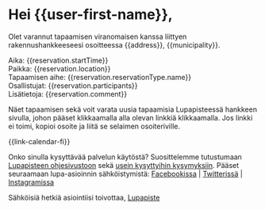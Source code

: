 # Hei {{user-first-name}},

Olet varannut tapaamisen viranomaisen kanssa liittyen rakennushankkeeseesi osoitteessa {{address}}, {{municipality}}.

Aika: {{reservation.startTime}}  
Paikka: {{reservation.location}}  
Tapaamisen aihe: {{reservation.reservationType.name}}  
Osallistujat: {{reservation.participants}}  
Lis&auml;tietoja: {{reservation.comment}}  

Näet tapaamisen sekä voit varata uusia tapaamisia Lupapisteess&auml; hankkeen sivulla, johon p&auml;&auml;set klikkaamalla alla olevan linkki&auml; klikkaamalla. Jos linkki ei toimi, kopioi osoite ja liit&auml; se selaimen osoiteriville.

{{link-calendar-fi}}

Onko sinulla kysytt&auml;v&auml;&auml; palvelun k&auml;yt&ouml;st&auml;? Suosittelemme tutustumaan [Lupapisteen ohjesivustoon](www.lupapiste.fi/ohjeet) sek&auml; [usein kysyttyihin kysymyksiin](www.lupapiste.fi/ukk).
P&auml;&auml;set seuraamaan lupa-asioinnin s&auml;hk&ouml;istymist&auml;: [Facebookissa](www.facebook.com/Lupapiste) | [Twitteriss&auml;](www.twitter.com/Lupapiste) | [Instagramissa](www.instagram.com/lupapiste)

S&auml;hk&ouml;isi&auml; hetki&auml; asiointiisi toivottaa,
[Lupapiste](https://www.lupapiste.fi/)
